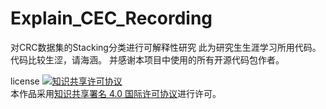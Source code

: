 # Explain_CEC_Recording

对CRC数据集的Stacking分类进行可解释性研究
此为研究生生涯学习所用代码。
代码比较生涩，请海涵。
并感谢本项目中使用的所有开源代码包作者。

license
<a rel="license" href="http://creativecommons.org/licenses/by/4.0/"><img alt="知识共享许可协议" style="border-width:0" src="https://i.creativecommons.org/l/by/4.0/80x15.png" /></a><br />本作品采用<a rel="license" href="http://creativecommons.org/licenses/by/4.0/">知识共享署名 4.0 国际许可协议</a>进行许可。
